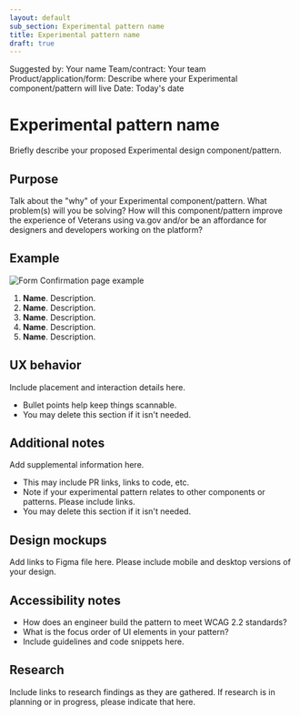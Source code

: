 ```yaml
---
layout: default
sub_section: Experimental pattern name
title: Experimental pattern name
draft: true
---
```


Suggested by: Your name
Team/contract: Your team
Product/application/form: Describe where your Experimental component/pattern will live
Date: Today's date

# Experimental pattern name 

Briefly describe your proposed Experimental design component/pattern.

## Purpose

Talk about the "why" of your Experimental component/pattern. What problem(s) will you be solving? How will this component/pattern improve the experience of Veterans using va.gov and/or be an affordance for designers and developers working on the platform?

## Example

<!-- Insert an image with callouts here, if you have one. Callouts should live as numbered text beneath the image (for accessibility reasons). If the image is large, callout text can live within the image itself as well as beneath it. Use the Anatomy callouts Sketch library in your mockups. -->

![Form Confirmation page example](https://github.com/department-of-veterans-affairs/vets-design-system-documentation/blob/main/Form-confirmation-mini-template.png)

1. **Name**. Description.
2. **Name**. Description.
3. **Name**. Description.
4. **Name**. Description.
5. **Name**. Description.

## UX behavior

Include placement and interaction details here.

* Bullet points help keep things scannable.
* You may delete this section if it isn't needed.

## Additional notes

Add supplemental information here.

* This may include PR links, links to code, etc.
* Note if your experimental pattern relates to other components or patterns. Please include links.
* You may delete this section if it isn't needed.

## Design mockups

Add links to Figma file here. Please include mobile and desktop versions of your design.

## Accessibility notes

* How does an engineer build the pattern to meet WCAG 2.2 standards?
* What is the focus order of UI elements in your pattern? 
* Include guidelines and code snippets here.

## Research

Include links to research findings as they are gathered. If research is in planning or in progress, please indicate that here.

